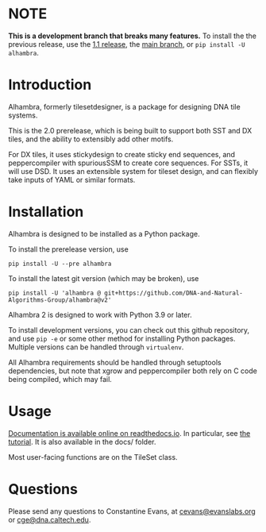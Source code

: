 # NOTE

**This is a development branch that breaks many features.** To install
the the previous release, use the [1.1 release], the [main branch], or
`pip install -U alhambra`.

# Introduction

Alhambra, formerly tilesetdesigner, is a package for designing DNA tile
systems.

This is the 2.0 prerelease, which is being built to support both SST and
DX tiles, and the ability to extensibly add other motifs.

For DX tiles, it uses stickydesign to create sticky end sequences, and
peppercompiler with spuriousSSM to create core sequences. For SSTs, it
will use DSD. It uses an extensible system for tileset design, and can
flexibly take inputs of YAML or similar formats.

# Installation

Alhambra is designed to be installed as a Python package.

To install the prerelease version, use

    pip install -U --pre alhambra

To install the latest git version (which may be broken), use

    pip install -U 'alhambra @ git+https://github.com/DNA-and-Natural-Algorithms-Group/alhambra@v2'

Alhambra 2 is designed to work with Python 3.9 or later.

To install development versions, you can check out this github
repository, and use `pip -e` or some other method for installing Python
packages. Multiple versions can be handled through `virtualenv`.

All Alhambra requirements should be handled through setuptools
dependencies, but note that xgrow and peppercompiler both rely on C code
being compiled, which may fail.

# Usage

[Documentation is available online on readthedocs.io]. In particular,
see [the tutorial]. It is also available in the docs/ folder.

Most user-facing functions are on the TileSet class.

# Questions

Please send any questions to Constantine Evans, at cevans@evanslabs.org
or cge@dna.caltech.edu.

  [1.1 release]: https://github.com/DNA-and-Natural-Algorithms-Group/alhambra/releases/tag/v1.1.0
  [main branch]: https://github.com/DNA-and-Natural-Algorithms-Group/alhambra/tree/main
  [Documentation is available online on readthedocs.io]: https://alhambra.readthedocs.io/en/latest/
  [the tutorial]: https://alhambra.readthedocs.io/en/latest/tutorial.html
